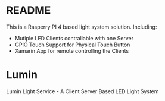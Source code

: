# README #

This is a Rasperry PI 4 based light system solution. Including: 
* Mutiple LED Clients contrallable with one Server
* GPIO Touch Support for Physical Touch Button
* Xamarin App for remote controlling the Clients

# Lumin
Lumin Light Service - A Client Server Based LED Light System
